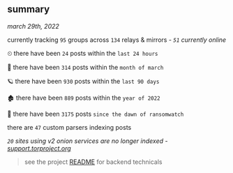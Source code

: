 
## summary
_march 29th, 2022_

currently tracking `95` groups across `134` relays & mirrors - _`51` currently online_

⏲ there have been `24` posts within the `last 24 hours`

🦈 there have been `314` posts within the `month of march`

🪐 there have been `930` posts within the `last 90 days`

🏚 there have been `889` posts within the `year of 2022`

🦕 there have been `3175` posts `since the dawn of ransomwatch`

there are `47` custom parsers indexing posts

_`20` sites using v2 onion services are no longer indexed - [support.torproject.org](https://support.torproject.org/onionservices/v2-deprecation/)_

> see the project [README](https://github.com/thetanz/ransomwatch#ransomwatch--) for backend technicals
